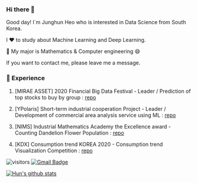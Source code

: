 ### Hi there 👋

Good day! I`m Junghun Heo who is interested in Data Science from South Korea.

I ❤️ to study about Machine Learning and Deep Learning.   

💪 My major is Mathematics & Computer engineering 😄

If you want to contact me, please leave me a message.

### 💫 Experience

1. [MIRAE ASSET] 2020 Financial Big Data Festival - Leader / Prediction of top stocks to buy by group : [repo](https://github.com/herjh0405/Project/tree/master/Project2_%EB%AF%B8%EB%9E%98%EC%97%90%EC%85%8B%EB%8C%80%EC%9A%B0_%EC%A3%BC%EC%8B%9D%EB%A7%A4%EB%A7%A4%20%EA%B3%A0%EA%B0%9D%EC%88%98%20%EC%98%88%EC%B8%A1(%EC%84%B1%EC%9D%B5%2C%20%EC%84%B1%ED%9B%88))

2. [YPolaris] Short-term industrial cooperation Project - Leader / Development of commercial area analysis service using ML : [repo](https://github.com/herjh0405/Project/tree/master/Project4_YPolaris_%EC%83%81%EA%B6%8C%EB%B6%84%EC%84%9D%EC%84%9C%EB%B9%84%EC%8A%A4_(%EA%B8%B0%ED%98%B8%2C%20%EA%B0%80%EC%98%81%2C%20%EB%8B%A4%EB%AF%B8))

3. [NIMS] Industrial Mathematics Academy the Excellence award - Counting Dandelion Flower Population : [repo](https://github.com/herjh0405/Project/tree/master/Project5_NIMS(%EB%AF%BC%EB%93%A4%EB%A0%88%EA%BD%83%20%EA%B0%9C%EC%B2%B4%20%EC%88%98%20%EC%84%B8%EA%B8%B0))

4. [KDX] Consumption trend KOREA 2020 - Consumption trend Visualization Competition : [repo](https://github.com/herjh0405/Project/tree/master/Project3_KDX_%EC%86%8C%EB%B9%84%ED%8A%B8%EB%A0%8C%EB%93%9C_%EC%8B%9C%EA%B0%81%ED%99%94_(%EC%84%B1%ED%9B%88%2C%20%EB%8F%99%ED%98%84%2C%20%EC%97%B0%EC%A7%84))

![visitors](https://visitor-badge.glitch.me/badge?page_id=herjh0405.visitor-badge)
 [![Gmail Badge](https://img.shields.io/badge/Gmail-d14836?style=flat-square&logo=Gmail&logoColor=white&link=mailto:herjh0405@gmail.com)](mailto:herjh0405@gmail.com)

[![Hun's github stats](https://github-readme-stats.vercel.app/api?username=herjh0405&count_private=true&show_icons=true&theme=ayu-mirage)](https://github.com/anuraghazra/github-readme-stats)



<!--
**herjh0405/herjh0405** is a ✨ _special_ ✨ repository because its `README.md` (this file) appears on your GitHub profile.

Here are some ideas to get you started:

- 🔭 I’m currently working on ...
- 🌱 I’m currently learning ...
- 👯 I’m looking to collaborate on ...
- 🤔 I’m looking for help with ...
- 💬 Ask me about ...
- 📫 How to reach me: ...
- 😄 Pronouns: ...
- ⚡ Fun fact: ...
-->
